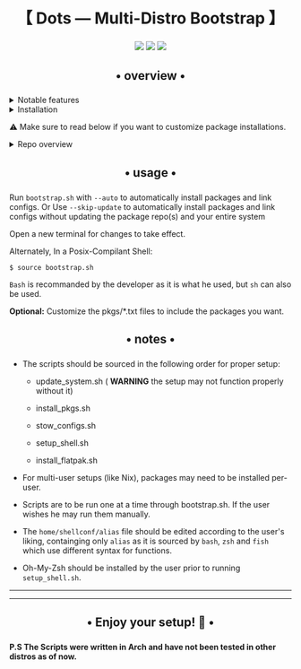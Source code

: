 <div align="center">
    <h1>【 Dots — Multi-Distro Bootstrap 】</h1>
    <h3></h3>
</div>

<center>

![](https://img.shields.io/github/last-commit/TGGamer1/Dots?&style=for-the-badge&color=8ad7eb&logo=git&logoColor=D9E0EE&labelColor=1E202B)
![](https://img.shields.io/github/stars/TGGamer1/Dots?style=for-the-badge&logo=andela&color=86dbd7&logoColor=D9E0EE&labelColor=1E202B)
![](https://img.shields.io/github/repo-size/TGGamer1/Dots?color=86dbce&label=SIZE&logo=protondrive&style=for-the-badge&logoColor=D9E0EE&labelColor=1E202B)

</center>

<div align="center">
    <h2>• overview •</h2>
    <h3></h3>
</div>

<details> 
  <summary>Notable features</summary>
     
  - **Overview**: This repository automates setting up your terminal workflow and dotfiles across multiple Linux distributions.
  - **Distro SUpport**: It works on Arch, Debian/Ubuntu, Fedora, NixOS(No idea how it will behave), and even supports Brew and Flatpak.
  - **Transparent installation**: Every command is shown before it's run
  - **Automatic setup**: with the `--auto` flag everything will be automatically installed and setup with proper symlinks using stow.
</details>
<details> 
  <summary>Installation</summary>

   - Just run `git clone https://github.com/TGGamer1/Dots.git` 
     - cd into the repo and run `./bootstrap.sh`
     - **The User is advised to read the endire README.**
   - The name of the install script is `bootstrap.sh`.
</details>

⚠️ Make sure to read below if you want to customize package installations.

<details>
  <summary>Repo overview</summary>

      Dots/
    ├── home                     # Contains files pointing to $HOME
    ├── config                   # Contains files pointing to $HOME/.config
    ├── bootstrap.sh             # Main entry point, sources modular scripts
    ├── scripts/
    │   ├── install_pkgs.sh      # Package installation logic
    │   ├── stow_configs.sh      # Links dotfiles via stow
    │   ├── setup_shell.sh       # Configures and sources your shell
    │   └── install_flatpak.sh   # Installs Flatpak apps
    └── pkgs/
        ├── common.txt           # Packages installed on all distros
        ├── arch.txt             # Arch-specific packages
        ├── debian.txt           # Debian/Ubuntu-specific packages
        ├── fedora.txt           # Fedora-specific packages
        └── nix.txt              # Nix package manager(Works in NixOS & w/o)

Everything is writen in `bash`
</details>

<div align="center">
    <h2>• usage •</h2>
    <h3></h3>
</div>

Run `bootstrap.sh` with `--auto` to automatically install packages and link configs.
Or Use `--skip-update` to automatically install packages and link configs without updating the package repo(s) and your entire system

Open a new terminal for changes to take effect.

Alternately, In a Posix-Compilant Shell: 
```
$ source bootstrap.sh
```
`Bash` is recommanded by the developer as it is what he used, but `sh` can also be used.


**Optional:** Customize the pkgs/*.txt files to include the packages you want.

<div align="center">
    <h2>• notes •</h2>
    <h3></h3>
</div>

- The scripts should be sourced in the following order for proper setup:

  -  update_system.sh ( **WARNING** the setup may not function properly without it)

   -  install_pkgs.sh

  -   stow_configs.sh

   -  setup_shell.sh

   -  install_flatpak.sh

- For multi-user setups (like Nix), packages may need to be installed per-user.

- Scripts are to be run one at a time through bootstrap.sh. If the user wishes he may run them manually.

- The `home/shellconf/alias` file should be edited according to the user's liking, containging only `alias` as it is sourced by `bash`, `zsh` and `fish` which use different syntax for functions.

- Oh-My-Zsh should be installed by the user prior to running `setup_shell.sh`.

---
---

<div align="center">
    <h2>• Enjoy your setup! 🚀 •</h2>
    <h3></h3>
</div>

**P.S The Scripts were written in Arch and have not been tested in other distros as of now.**
